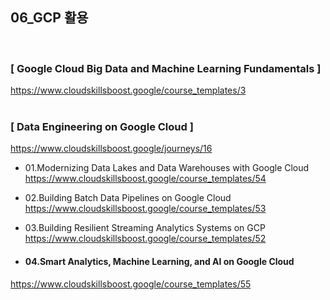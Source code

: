 ## 06_GCP 활용
<br>

### [ Google Cloud Big Data and Machine Learning Fundamentals ] <br>
https://www.cloudskillsboost.google/course_templates/3
<br> <br>

###  [ Data Engineering on Google Cloud ] <br>
https://www.cloudskillsboost.google/journeys/16

- 01.Modernizing Data Lakes and Data Warehouses with Google Cloud <br>
https://www.cloudskillsboost.google/course_templates/54

- 02.Building Batch Data Pipelines on Google Cloud <br>
https://www.cloudskillsboost.google/course_templates/53

- 03.Building Resilient Streaming Analytics Systems on GCP <br>
https://www.cloudskillsboost.google/course_templates/52

- #### 04.Smart Analytics, Machine Learning, and AI on Google Cloud <br>
https://www.cloudskillsboost.google/course_templates/55
 
